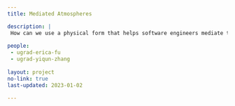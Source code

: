 ```yaml
---
title: Mediated Atmospheres

description: |
 How can we use a physical form that helps software engineers mediate their attention in an open work environment? To monitor their attentive state to help them regulate their emotions automatically? To communicate one's interruptibility to coworkers in a socially acceptable way? 
  
people: 
 - ugrad-erica-fu
 - ugrad-yiqun-zhang
 
layout: project
no-link: true
last-updated: 2023-01-02
 
---
```

 
